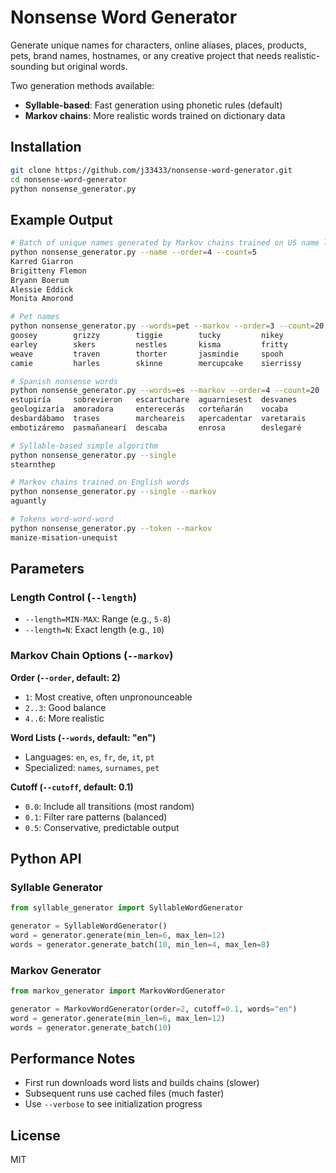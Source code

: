 # Nonsense Word Generator

Generate unique names for characters, online aliases, places, products, pets, brand names, hostnames, or any creative project that needs realistic-sounding but original words.

Two generation methods available:
- **Syllable-based**: Fast generation using phonetic rules (default)
- **Markov chains**: More realistic words trained on dictionary data

## Installation

```bash
git clone https://github.com/j33433/nonsense-word-generator.git
cd nonsense-word-generator
python nonsense_generator.py
```

## Example Output

```bash
# Batch of unique names generated by Markov chains trained on US name lists
python nonsense_generator.py --name --order=4 --count=5
Karred Giarron
Brigitteny Flemon
Bryann Boerum
Alessie Eddick
Monita Amorond

# Pet names
python nonsense_generator.py --words=pet --markov --order=3 --count=20
goosey        grizzy        tiggie        tucky         nikey
earley        skers         nestles       kisma         fritty
weave         traven        thorter       jasmindie     spooh
camie         harles        skinne        mercupcake    sierrissy

# Spanish nonsense words
python nonsense_generator.py --words=es --markov --order=4 --count=20
estupiría     sobrevieron   escartuchare  aguarniesest  desvanes
geologizaría  amoradora     enterecerás   corteñarán    vocaba
desbardábamo  trases        marcheareis   apercadentar  varetarais
embotizáremo  pasmañanearí  descaba       enrosa        deslegaré

# Syllable-based simple algorithm
python nonsense_generator.py --single
stearnthep

# Markov chains trained on English words
python nonsense_generator.py --single --markov
aguantly

# Tokens word-word-word
python nonsense_generator.py --token --markov
manize-misation-unequist
```

## Parameters

### Length Control (`--length`)
- `--length=MIN-MAX`: Range (e.g., `5-8`)
- `--length=N`: Exact length (e.g., `10`)

### Markov Chain Options (`--markov`)

**Order (`--order`, default: 2)**
- `1`: Most creative, often unpronounceable
- `2..3`: Good balance
- `4..6`: More realistic

**Word Lists (`--words`, default: "en")**
- Languages: `en`, `es`, `fr`, `de`, `it`, `pt`
- Specialized: `names`, `surnames`, `pet`

**Cutoff (`--cutoff`, default: 0.1)**
- `0.0`: Include all transitions (most random)
- `0.1`: Filter rare patterns (balanced)
- `0.5`: Conservative, predictable output

## Python API

### Syllable Generator
```python
from syllable_generator import SyllableWordGenerator

generator = SyllableWordGenerator()
word = generator.generate(min_len=6, max_len=12)
words = generator.generate_batch(10, min_len=4, max_len=8)
```

### Markov Generator
```python
from markov_generator import MarkovWordGenerator

generator = MarkovWordGenerator(order=2, cutoff=0.1, words="en")
word = generator.generate(min_len=6, max_len=12)
words = generator.generate_batch(10)
```

## Performance Notes
- First run downloads word lists and builds chains (slower)
- Subsequent runs use cached files (much faster)
- Use `--verbose` to see initialization progress

## License

MIT

